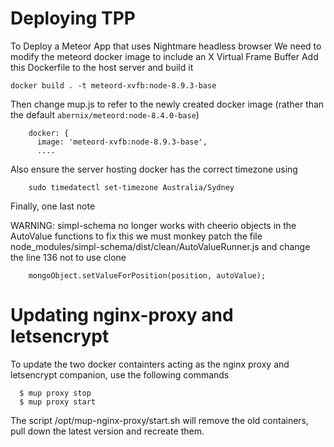 # Deploying TPP
To Deploy a Meteor App that uses Nightmare headless browser 
We need to modify the meteord docker image to include an X Virtual Frame Buffer
Add this Dockerfile to the host server and build it

```
docker build . -t meteord-xvfb:node-8.9.3-base
```

Then change mup.js to refer to the newly created docker image (rather than the default `abernix/meteord:node-8.4.0-base`)


```
    docker: {
      image: 'meteord-xvfb:node-8.9.3-base',
      ....
```

Also ensure the server hosting docker has the correct timezone using

````
	sudo timedatectl set-timezone Australia/Sydney
````



Finally, one last note

WARNING: simpl-schema no longer works with cheerio objects in the AutoValue functions
to fix this we must monkey patch the file node_modules/simpl-schema/dist/clean/AutoValueRunner.js
and change the line 136 not to use clone
```
	mongoObject.setValueForPosition(position, autoValue);
```
# Updating nginx-proxy and letsencrypt
To update the two docker containters acting as the nginx proxy and letsencrypt companion, use the following commands
```
  $ mup proxy stop
  $ mup proxy start
```
The script /opt/mup-nginx-proxy/start.sh will remove the old containers, pull down the latest version and recreate them.

